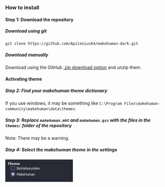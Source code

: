 ### How to install
#### Step 1: Download the repository
##### Download using git
```
git clone https://github.com/Apilonius64/makehuman-dark.git
```

##### Download manually
Download using the GitHub [.zip download option](https://github.com/Apilonius64/makehuman-dark/archive/refs/heads/main.zip) and unzip them.

#### Activating theme
##### Step 2: Find your makehuman theme dictionary
If you use windows, it may be something like `C:\Program Files\makehuman-community\makehuman\data\themes`.

##### Step 3: Replace `makehuman.mht` and `makehuman.qss` with the files in the `themes/` folder of the repository
Note: There may be a warning.

##### Step 4: Select the makehuman theme in the settings
![#screenshot1.png](https://github.com/Apilonius64/makehuman-dark/blob/main/screenshots/screenshot1.png?raw=true)